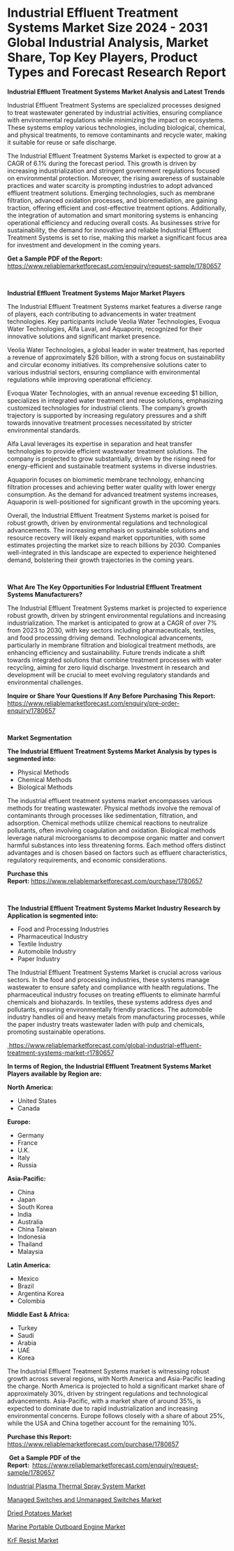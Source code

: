 <p><h1>Industrial Effluent Treatment Systems Market Size 2024 - 2031 Global Industrial Analysis, Market Share, Top Key Players, Product Types and Forecast Research Report</h1></p><p><strong>Industrial Effluent Treatment Systems Market Analysis and Latest Trends</strong></p>
<p><p>Industrial Effluent Treatment Systems are specialized processes designed to treat wastewater generated by industrial activities, ensuring compliance with environmental regulations while minimizing the impact on ecosystems. These systems employ various technologies, including biological, chemical, and physical treatments, to remove contaminants and recycle water, making it suitable for reuse or safe discharge.</p><p>The Industrial Effluent Treatment Systems Market is expected to grow at a CAGR of 6.1% during the forecast period. This growth is driven by increasing industrialization and stringent government regulations focused on environmental protection. Moreover, the rising awareness of sustainable practices and water scarcity is prompting industries to adopt advanced effluent treatment solutions. Emerging technologies, such as membrane filtration, advanced oxidation processes, and bioremediation, are gaining traction, offering efficient and cost-effective treatment options. Additionally, the integration of automation and smart monitoring systems is enhancing operational efficiency and reducing overall costs. As businesses strive for sustainability, the demand for innovative and reliable Industrial Effluent Treatment Systems is set to rise, making this market a significant focus area for investment and development in the coming years.</p></p>
<p><strong>Get a Sample PDF of the Report:&nbsp;</strong> <a href="https://www.reliablemarketforecast.com/enquiry/request-sample/1780657?utm_campaign=1134&utm_medium=2&utm_source=Github&utm_content=ia&utm_term=09102024&utm_id=industrial-effluent-treatment-systems">https://www.reliablemarketforecast.com/enquiry/request-sample/1780657</a></p>
<p>&nbsp;</p>
<p><strong>Industrial Effluent Treatment Systems Major Market Players</strong></p>
<p><p>The Industrial Effluent Treatment Systems market features a diverse range of players, each contributing to advancements in water treatment technologies. Key participants include Veolia Water Technologies, Evoqua Water Technologies, Alfa Laval, and Aquaporin, recognized for their innovative solutions and significant market presence.</p><p>Veolia Water Technologies, a global leader in water treatment, has reported a revenue of approximately $26 billion, with a strong focus on sustainability and circular economy initiatives. Its comprehensive solutions cater to various industrial sectors, ensuring compliance with environmental regulations while improving operational efficiency.</p><p>Evoqua Water Technologies, with an annual revenue exceeding $1 billion, specializes in integrated water treatment and reuse solutions, emphasizing customized technologies for industrial clients. The company’s growth trajectory is supported by increasing regulatory pressures and a shift towards innovative treatment processes necessitated by stricter environmental standards.</p><p>Alfa Laval leverages its expertise in separation and heat transfer technologies to provide efficient wastewater treatment solutions. The company is projected to grow substantially, driven by the rising need for energy-efficient and sustainable treatment systems in diverse industries.</p><p>Aquaporin focuses on biomimetic membrane technology, enhancing filtration processes and achieving better water quality with lower energy consumption. As the demand for advanced treatment systems increases, Aquaporin is well-positioned for significant growth in the upcoming years.</p><p>Overall, the Industrial Effluent Treatment Systems market is poised for robust growth, driven by environmental regulations and technological advancements. The increasing emphasis on sustainable solutions and resource recovery will likely expand market opportunities, with some estimates projecting the market size to reach billions by 2030. Companies well-integrated in this landscape are expected to experience heightened demand, bolstering their growth trajectories in the coming years.</p></p>
<p>&nbsp;</p>
<p><strong>What Are The Key Opportunities For Industrial Effluent Treatment Systems Manufacturers?</strong></p>
<p><p>The Industrial Effluent Treatment Systems market is projected to experience robust growth, driven by stringent environmental regulations and increasing industrialization. The market is anticipated to grow at a CAGR of over 7% from 2023 to 2030, with key sectors including pharmaceuticals, textiles, and food processing driving demand. Technological advancements, particularly in membrane filtration and biological treatment methods, are enhancing efficiency and sustainability. Future trends indicate a shift towards integrated solutions that combine treatment processes with water recycling, aiming for zero liquid discharge. Investment in research and development will be crucial to meet evolving regulatory standards and environmental challenges.</p></p>
<p><strong>Inquire or Share Your Questions If Any Before Purchasing This Report:</strong> <a href="https://www.reliablemarketforecast.com/enquiry/pre-order-enquiry/1780657?utm_campaign=1134&utm_medium=2&utm_source=Github&utm_content=ia&utm_term=09102024&utm_id=industrial-effluent-treatment-systems">https://www.reliablemarketforecast.com/enquiry/pre-order-enquiry/1780657</a></p>
<p>&nbsp;</p>
<p><strong>Market Segmentation</strong></p>
<p><strong>The Industrial Effluent Treatment Systems Market Analysis by types is segmented into:</strong></p>
<p><ul><li>Physical Methods</li><li>Chemical Methods</li><li>Biological Methods</li></ul></p>
<p><p>The industrial effluent treatment systems market encompasses various methods for treating wastewater. Physical methods involve the removal of contaminants through processes like sedimentation, filtration, and adsorption. Chemical methods utilize chemical reactions to neutralize pollutants, often involving coagulation and oxidation. Biological methods leverage natural microorganisms to decompose organic matter and convert harmful substances into less threatening forms. Each method offers distinct advantages and is chosen based on factors such as effluent characteristics, regulatory requirements, and economic considerations.</p></p>
<p><strong>Purchase this Report:&nbsp;</strong><a href="https://www.reliablemarketforecast.com/purchase/1780657?utm_campaign=1134&utm_medium=2&utm_source=Github&utm_content=ia&utm_term=09102024&utm_id=industrial-effluent-treatment-systems">https://www.reliablemarketforecast.com/purchase/1780657</a></p>
<p>&nbsp;</p>
<p><strong>The Industrial Effluent Treatment Systems Market Industry Research by Application is segmented into:</strong></p>
<p><ul><li>Food and Processing Industries</li><li>Pharmaceutical Industry</li><li>Textile Industry</li><li>Automobile Industry</li><li>Paper Industry</li></ul></p>
<p><p>The Industrial Effluent Treatment Systems Market is crucial across various sectors. In the food and processing industries, these systems manage wastewater to ensure safety and compliance with health regulations. The pharmaceutical industry focuses on treating effluents to eliminate harmful chemicals and biohazards. In textiles, these systems address dyes and pollutants, ensuring environmentally friendly practices. The automobile industry handles oil and heavy metals from manufacturing processes, while the paper industry treats wastewater laden with pulp and chemicals, promoting sustainable operations.</p></p>
<p><a href="https://www.reliablemarketforecast.com/global-industrial-effluent-treatment-systems-market-r1780657?utm_campaign=1134&utm_medium=2&utm_source=Github&utm_content=ia&utm_term=09102024&utm_id=industrial-effluent-treatment-systems">&nbsp;https://www.reliablemarketforecast.com/global-industrial-effluent-treatment-systems-market-r1780657</a></p>
<p><strong>In terms of Region, the Industrial Effluent Treatment Systems Market Players available by Region are:</strong></p>
<p>
    <p> <strong> North America: </strong>
        <ul>
            <li>United States</li>
            <li>Canada</li>
        </ul>
        </p> 
    <p> <strong> Europe: </strong>
        <ul>
            <li>Germany</li>
            <li>France</li>
            <li>U.K.</li>
            <li>Italy</li>
            <li>Russia</li>
        </ul>
        </p> 
    <p> <strong> Asia-Pacific: </strong>
        <ul>
            <li>China</li>
            <li>Japan</li>
            <li>South Korea</li>
            <li>India</li>
            <li>Australia</li>
            <li>China Taiwan</li>
            <li>Indonesia</li>
            <li>Thailand</li>
            <li>Malaysia</li>
        </ul>
        </p> 
    <p> <strong> Latin America: </strong>
        <ul>
            <li>Mexico</li>
            <li>Brazil</li>
            <li>Argentina Korea</li>
            <li>Colombia</li>
        </ul>
        </p> 
    <p> <strong> Middle East & Africa: </strong>
        <ul>
            <li>Turkey</li>
            <li>Saudi</li>
            <li>Arabia</li>
            <li>UAE</li>
            <li>Korea</li>
        </ul>
    </p>
    </p>
<p><p>The Industrial Effluent Treatment Systems market is witnessing robust growth across several regions, with North America and Asia-Pacific leading the charge. North America is projected to hold a significant market share of approximately 30%, driven by stringent regulations and technological advancements. Asia-Pacific, with a market share of around 35%, is expected to dominate due to rapid industrialization and increasing environmental concerns. Europe follows closely with a share of about 25%, while the USA and China together account for the remaining 10%.</p></p>
<p><strong>Purchase this Report: </strong><a href="https://www.reliablemarketforecast.com/purchase/1780657?utm_campaign=1134&utm_medium=2&utm_source=Github&utm_content=ia&utm_term=09102024&utm_id=industrial-effluent-treatment-systems">https://www.reliablemarketforecast.com/purchase/1780657</a></p>
<p>&nbsp;<strong>Get a Sample PDF of the Report:&nbsp;&nbsp;</strong><a href="https://www.reliablemarketforecast.com/enquiry/request-sample/1780657?utm_campaign=1134&utm_medium=2&utm_source=Github&utm_content=ia&utm_term=09102024&utm_id=industrial-effluent-treatment-systems">https://www.reliablemarketforecast.com/enquiry/request-sample/1780657</a></p>
<p><strong></strong></p>
<p><p><a href="https://github.com/maq4brod/Market-Research-Report-List-1/blob/main/industrial-plasma-thermal-spray-system-market.md?utm_campaign=1134&utm_medium=2&utm_source=Github&utm_content=ia&utm_term=09102024&utm_id=industrial-effluent-treatment-systems">Industrial Plasma Thermal Spray System Market</a></p><p><a href="https://www.linkedin.com/pulse/managed-switches-unmanaged-market-research-report-2024-7rqpe?utm_campaign=1134&utm_medium=2&utm_source=Github&utm_content=ia&utm_term=09102024&utm_id=industrial-effluent-treatment-systems">Managed Switches and Unmanaged Switches Market</a></p><p><a href="https://issuu.com/reportprime-2/docs/dried-potatoes-market-size-2030.ppt_32bef386f452b4?utm_campaign=1134&utm_medium=2&utm_source=Github&utm_content=ia&utm_term=09102024&utm_id=industrial-effluent-treatment-systems">Dried Potatoes Market</a></p><p><a href="https://github.com/plachalbcadetq/Market-Research-Report-List-1/blob/main/marine-portable-outboard-engine-market.md?utm_campaign=1134&utm_medium=2&utm_source=Github&utm_content=ia&utm_term=09102024&utm_id=industrial-effluent-treatment-systems">Marine Portable Outboard Engine Market</a></p><p><a href="https://www.linkedin.com/pulse/emerging-trends-krf-resist-market-global-outlook-future-prospects-nfwff?utm_campaign=1134&utm_medium=2&utm_source=Github&utm_content=ia&utm_term=09102024&utm_id=industrial-effluent-treatment-systems">KrF Resist Market</a></p></p>